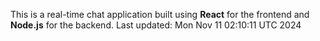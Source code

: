 This is a real-time chat application built using **React** for the frontend and **Node.js** for the backend.
Last updated: Mon Nov 11 02:10:11 UTC 2024
